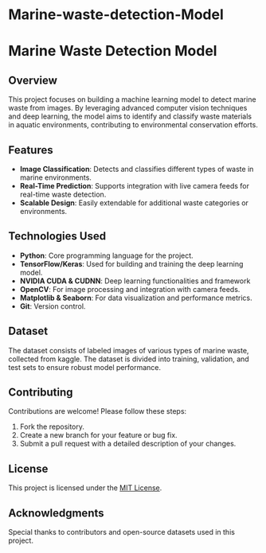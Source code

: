 # Marine-waste-detection-Model
# Marine Waste Detection Model

## Overview
This project focuses on building a machine learning model to detect marine waste from images. By leveraging advanced computer vision techniques and deep learning, the model aims to identify and classify waste materials in aquatic environments, contributing to environmental conservation efforts.

## Features
- **Image Classification**: Detects and classifies different types of waste in marine environments.
- **Real-Time Prediction**: Supports integration with live camera feeds for real-time waste detection.
- **Scalable Design**: Easily extendable for additional waste categories or environments.

## Technologies Used
- **Python**: Core programming language for the project.
- **TensorFlow/Keras**: Used for building and training the deep learning model.
- **NVIDIA CUDA & CUDNN**: Deep learning functionalities and framework
- **OpenCV**: For image processing and integration with camera feeds.
- **Matplotlib & Seaborn**: For data visualization and performance metrics.
- **Git**: Version control.

## Dataset
The dataset consists of labeled images of various types of marine waste, collected from kaggle. The dataset is divided into training, validation, and test sets to ensure robust model performance.


## Contributing
Contributions are welcome! Please follow these steps:
1. Fork the repository.
2. Create a new branch for your feature or bug fix.
3. Submit a pull request with a detailed description of your changes.

## License
This project is licensed under the [MIT License](LICENSE).

## Acknowledgments
Special thanks to contributors and open-source datasets used in this project.

